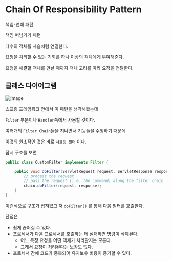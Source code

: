 # Chain Of Responsibility Pattern

책임-연쇄 패턴

책임 떠넘기기 패턴

다수의 객체를 사슬처럼 연결한다.

요청을 처리할 수 있는 기회를 하나 이상의 객체에게 부여해준다.

요청을 해결할 객체를 만날 때까지 객체 고리를 따라 요청을 전달한다.

## 클래스 다이어그램

![image](https://user-images.githubusercontent.com/74235102/140846720-0c202fba-beb1-40f7-b562-1f7344c6822d.png)



스프링 프레임워크 안에서 이 패턴을 생각해봤는데

`Filter` 부분이나 `Handler`쪽에서 사용할 것이다.

여러개의 `Filter Chain`들을 지나면서 기능들을 수행하기 때문에

이것의 원초적인 것은 바로 `서블릿 필터` 이다.

잠시 구조를 보면

```java
public class CustomFilter implements Filter {

    public void doFilter(ServletRequest request, ServletResponse response, FilterChain chain) throws IOException, ServletException {
        // process the request
        // pass the request (i.e. the command) along the filter chain
        chain.doFilter(request, response);
    }
}
```

이런식으로 구조가 잡혀있고 저 `doFilter()` 를 통해 다음 필터를 호출한다.

단점은

- 쉽게 끊어질 수 있다.
- 프로세서가 다음 프로세서를 호출하는 데 실패하면 명령이 삭제된다.
  - 어느 특정 요청을 어떤 객체가 처리할지는 모른다.
  - 그래서 요청이 처리된다는 보장도 없다.
- 프로세서 간에 코드가 중복되어 유지보수 비용이 증가할 수 있다.